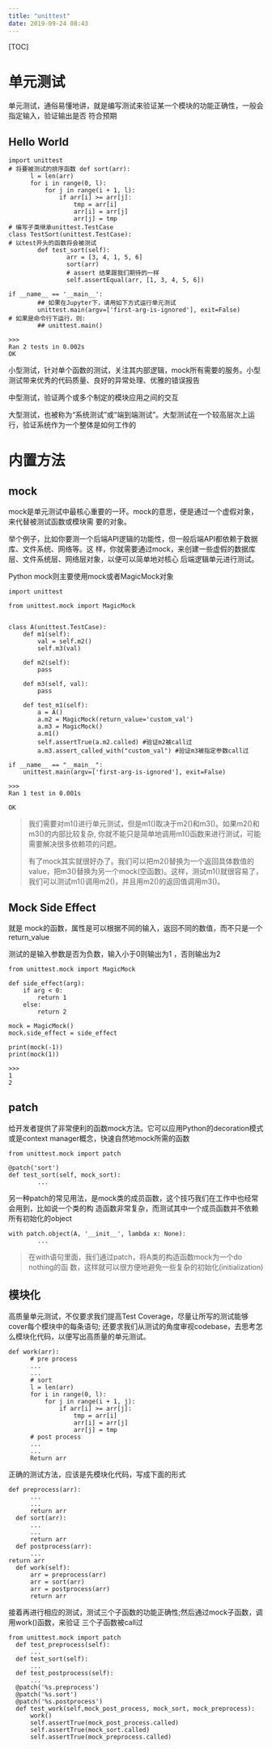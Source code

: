 ```yaml
---
title: "unittest"
date: 2019-09-24 08:43
---
```

[TOC]



# 单元测试

单元测试，通俗易懂地讲，就是编写测试来验证某一个模块的功能正确性，一般会指定输入，验证输出是否
符合预期







## Hello World

```
import unittest
# 将要被测试的排序函数 def sort(arr):
      l = len(arr)
      for i in range(0, l):
          for j in range(i + 1, l):
              if arr[i] >= arr[j]:
                  tmp = arr[i]
                  arr[i] = arr[j]
                  arr[j] = tmp
# 编写子类继承unittest.TestCase 
class TestSort(unittest.TestCase):
# 以test开头的函数将会被测试 
		def test_sort(self):
				arr = [3, 4, 1, 5, 6]
				sort(arr)
				# assert 结果跟我们期待的一样 
				self.assertEqual(arr, [1, 3, 4, 5, 6])

if __name__ == '__main__':
		## 如果在Jupyter下，请用如下方式运行单元测试 
		unittest.main(argv=['first-arg-is-ignored'], exit=False)
# 如果是命令行下运行，则: 
		## unittest.main()

>>>
Ran 2 tests in 0.002s
OK
```





小型测试，针对单个函数的测试，关注其内部逻辑，mock所有需要的服务。小型测试带来优秀的代码质量、良好的异常处理、优雅的错误报告

中型测试，验证两个或多个制定的模块应用之间的交互

大型测试，也被称为“系统测试”或“端到端测试”。大型测试在一个较高层次上运行，验证系统作为一个整体是如何工作的





# 内置方法





## mock 

mock是单元测试中最核心重要的一环。mock的意思，便是通过一个虚假对象，来代替被测试函数或模块需 要的对象。 

举个例子，比如你要测一个后端API逻辑的功能性，但一般后端API都依赖于数据库、文件系统、网络等。这 样，你就需要通过mock，来创建一些虚假的数据库层、文件系统层、网络层对象，以便可以简单地对核心 后端逻辑单元进行测试。



Python mock则主要使用mock或者MagicMock对象

```
import unittest

from unittest.mock import MagicMock


class A(unittest.TestCase):
    def m1(self):
        val = self.m2()
        self.m3(val)

    def m2(self):
        pass

    def m3(self, val):
        pass

    def test_m1(self):
        a = A()
        a.m2 = MagicMock(return_value='custom_val')
        a.m3 = MagicMock()
        a.m1()
        self.assertTrue(a.m2.called) #验证m2被call过
        a.m3.assert_called_with("custom_val") #验证m3被指定参数call过

if __name__ == "__main__":
    unittest.main(argv=['first-arg-is-ignored'], exit=False)
    
>>>
Ran 1 test in 0.001s

OK
```

> 我们需要对m1()进行单元测试，但是m1()取决于m2()和m3()。如果m2()和m3()的内部比较复杂, 你就不能只是简单地调用m1()函数来进行测试，可能需要解决很多依赖项的问题。
>
> 有了mock其实就很好办了。我们可以把m2()替换为一个返回具体数值的value，把m3()替换为另一个mock(空函数)。这样，测试m1()就很容易了，我们可以测试m1()调用m2()，并且用m2()的返回值调用m3()。



## Mock Side Effect

就是 mock的函数，属性是可以根据不同的输入，返回不同的数值，而不只是一个return_value



测试的是输入参数是否为负数，输入小于0则输出为1 ，否则输出为2

```
from unittest.mock import MagicMock

def side_effect(arg):
    if arg < 0:
        return 1
    else:
        return 2

mock = MagicMock()
mock.side_effect = side_effect

print(mock(-1))
print(mock(1))

>>>
1
2
```





## patch

给开发者提供了非常便利的函数mock方法。它可以应用Python的decoration模式或是context manager概念，快速自然地mock所需的函数

```
from unittest.mock import patch

@patch('sort')
def test_sort(self, mock_sort):
		...
```





另一种patch的常见用法，是mock类的成员函数，这个技巧我们在工作中也经常会用到，比如说一个类的构
造函数非常复杂，而测试其中一个成员函数并不依赖所有初始化的object

```
with patch.object(A, '__init__', lambda x: None):
		...
```

> 在with语句里面，我们通过patch，将A类的构造函数mock为一个do nothing的函
> 数，这样就可以很方便地避免一些复杂的初始化(initialization)





## 模块化

高质量单元测试，不仅要求我们提高Test Coverage，尽量让所写的测试能够cover每个模块中的每条语句;
还要求我们从测试的角度审视codebase，去思考怎么模块化代码，以便写出高质量的单元测试。



```
def work(arr):
      # pre process
      ...
      ...
      # sort
      l = len(arr)
      for i in range(0, l):
          for j in range(i + 1, j):
              if arr[i] >= arr[j]:
                  tmp = arr[i]
                  arr[i] = arr[j]
                  arr[j] = tmp
      # post process
      ...
      ...
      Return arr
```



正确的测试方法，应该是先模块化代码，写成下面的形式

```
def preprocess(arr):
      ...
      ...
      return arr
  def sort(arr):
      ...
      ...
      return arr
  def postprocess(arr):
      ...
return arr
  def work(self):
      arr = preprocess(arr)
      arr = sort(arr)
      arr = postprocess(arr)
      return arr
```



接着再进行相应的测试，测试三个子函数的功能正确性;然后通过mock子函数，调用work()函数，来验证
三个子函数被call过

```
from unittest.mock import patch
  def test_preprocess(self):
      ...
  def test_sort(self):
      ...
  def test_postprocess(self):
      ...
  @patch('%s.preprocess')
  @patch('%s.sort')
  @patch('%s.postprocess')
  def test_work(self,mock_post_process, mock_sort, mock_preprocess):
      work()
      self.assertTrue(mock_post_process.called)
      self.assertTrue(mock_sort.called)
      self.assertTrue(mock_preprocess.called)
```


